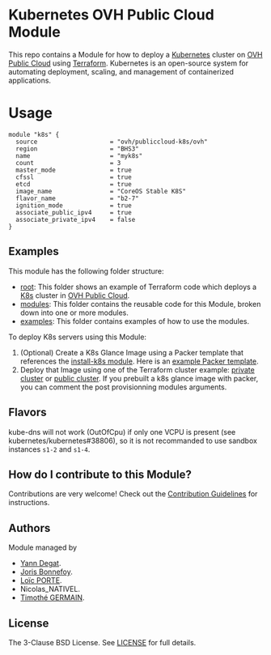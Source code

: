 # Kubernetes OVH Public Cloud Module

This repo contains a Module for how to deploy a [Kubernetes](https://kubernetes.io/) cluster on [OVH Public Cloud](https://ovhcloud.com/) using [Terraform](https://www.terraform.io/). Kubernetes is an open-source system for automating deployment, scaling, and management of containerized applications.

# Usage

```hcl
module "k8s" {
  source                    = "ovh/publiccloud-k8s/ovh"
  region                    = "BHS3"
  name                      = "myk8s"
  count                     = 3
  master_mode               = true
  cfssl                     = true
  etcd                      = true
  image_name                = "CoreOS Stable K8S"
  flavor_name               = "b2-7"
  ignition_mode             = true
  associate_public_ipv4     = true
  associate_private_ipv4    = false
}
```

## Examples

This module has the following folder structure:

* [root](.): This folder shows an example of Terraform code which deploys a [K8s](https://kubernetes.io/) cluster in [OVH Public Cloud](https://ovhcloud.com/).
* [modules](https://github.com/ovh/terraform-ovh-publiccloud-k8s/tree/master/modules): This folder contains the reusable code for this Module, broken down into one or more modules.
* [examples](https://github.com/ovh/terraform-ovh-publiccloud-k8s/tree/master/examples): This folder contains examples of how to use the modules.

To deploy K8s servers using this Module:

1. (Optional) Create a K8s Glance Image using a Packer template that references the [install-k8s module](https://github.com/ovh/terraform-ovh-publiccloud-k8s/tree/master/modules/install-k8s).
   Here is an [example Packer template](https://github.com/ovh/terraform-ovh-publiccloud-k8s/tree/master/examples/k8s-glance-image#quick-start).
1. Deploy that Image using one of the Terraform cluster example: [private cluster](https://github.com/ovh/terraform-ovh-publiccloud-k8s/tree/master/examples/private-cluster-cl) or [public cluster](https://github.com/ovh/terraform-ovh-publiccloud-k8s/tree/master/examples/public-cluster-cl). If you prebuilt a k8s glance image with packer, you can comment the post provisionning modules arguments.

## Flavors

kube-dns will not work (OutOfCpu) if only one VCPU is present (see kubernetes/kubernetes#38806), so it is not recommanded to use sandbox instances `s1-2` and `s1-4`.

## How do I contribute to this Module?

Contributions are very welcome! Check out the [Contribution Guidelines](https://github.com/ovh/terraform-ovh-publiccloud-k8s/tree/master/CONTRIBUTING.md) for instructions.

## Authors

Module managed by
- [Yann Degat](https://github.com/yanndegat).
- [Joris Bonnefoy](https://github.com/Devatoria).
- [Loïc PORTE](https://github.com/bewiwi).
- Nicolas_NATIVEL.
- [Timothé GERMAIN](https://github.com/tgermain).

## License

The 3-Clause BSD License. See [LICENSE](https://github.com/ovh/terraform-ovh-publiccloud-k8s/tree/master/LICENSE) for full details.
